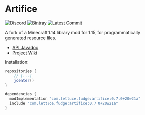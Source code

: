 # Artifice
[![Discord](https://img.shields.io/discord/219787567262859264?color=blue&label=Discord)](https://discord.gg/CFaCu97)
[![Bintray](https://api.bintray.com/packages/natanfudge/libs/artifice/images/download.svg)](https://bintray.com/beta/#/natanfudge/libs/artifice?tab=overview)
[![Latest Commit](https://img.shields.io/github/last-commit/natanfudge/artifice)](https://github.com/natanfudge/artifice/commits/master)

A fork of a Minecraft 1.14 library mod for 1.15, for programmatically generated resource files.

- [API Javadoc](https://htmlpreview.github.io/?https://github.com/artificemc/artifice/blob/master/doc/index.html)
- [Project Wiki](https://github.com/swordglowsblue/artifice/wiki)

Installation: 

```gradle
repositories { 
    // [...]
    jcenter() 
}

dependencies {
  modImplementation "com.lettuce.fudge:artifice:0.7.0+20w21a"
  include "com.lettuce.fudge:artifice:0.7.0+20w21a"
}
```